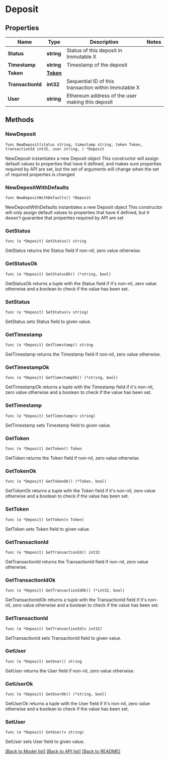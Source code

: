 # Deposit

## Properties

Name | Type | Description | Notes
------------ | ------------- | ------------- | -------------
**Status** | **string** | Status of this deposit in Immutable X | 
**Timestamp** | **string** | Timestamp of the deposit | 
**Token** | [**Token**](Token.md) |  | 
**TransactionId** | **int32** | Sequential ID of this transaction within Immutable X | 
**User** | **string** | Ethereum address of the user making this deposit | 

## Methods

### NewDeposit

`func NewDeposit(status string, timestamp string, token Token, transactionId int32, user string, ) *Deposit`

NewDeposit instantiates a new Deposit object
This constructor will assign default values to properties that have it defined,
and makes sure properties required by API are set, but the set of arguments
will change when the set of required properties is changed

### NewDepositWithDefaults

`func NewDepositWithDefaults() *Deposit`

NewDepositWithDefaults instantiates a new Deposit object
This constructor will only assign default values to properties that have it defined,
but it doesn't guarantee that properties required by API are set

### GetStatus

`func (o *Deposit) GetStatus() string`

GetStatus returns the Status field if non-nil, zero value otherwise.

### GetStatusOk

`func (o *Deposit) GetStatusOk() (*string, bool)`

GetStatusOk returns a tuple with the Status field if it's non-nil, zero value otherwise
and a boolean to check if the value has been set.

### SetStatus

`func (o *Deposit) SetStatus(v string)`

SetStatus sets Status field to given value.


### GetTimestamp

`func (o *Deposit) GetTimestamp() string`

GetTimestamp returns the Timestamp field if non-nil, zero value otherwise.

### GetTimestampOk

`func (o *Deposit) GetTimestampOk() (*string, bool)`

GetTimestampOk returns a tuple with the Timestamp field if it's non-nil, zero value otherwise
and a boolean to check if the value has been set.

### SetTimestamp

`func (o *Deposit) SetTimestamp(v string)`

SetTimestamp sets Timestamp field to given value.


### GetToken

`func (o *Deposit) GetToken() Token`

GetToken returns the Token field if non-nil, zero value otherwise.

### GetTokenOk

`func (o *Deposit) GetTokenOk() (*Token, bool)`

GetTokenOk returns a tuple with the Token field if it's non-nil, zero value otherwise
and a boolean to check if the value has been set.

### SetToken

`func (o *Deposit) SetToken(v Token)`

SetToken sets Token field to given value.


### GetTransactionId

`func (o *Deposit) GetTransactionId() int32`

GetTransactionId returns the TransactionId field if non-nil, zero value otherwise.

### GetTransactionIdOk

`func (o *Deposit) GetTransactionIdOk() (*int32, bool)`

GetTransactionIdOk returns a tuple with the TransactionId field if it's non-nil, zero value otherwise
and a boolean to check if the value has been set.

### SetTransactionId

`func (o *Deposit) SetTransactionId(v int32)`

SetTransactionId sets TransactionId field to given value.


### GetUser

`func (o *Deposit) GetUser() string`

GetUser returns the User field if non-nil, zero value otherwise.

### GetUserOk

`func (o *Deposit) GetUserOk() (*string, bool)`

GetUserOk returns a tuple with the User field if it's non-nil, zero value otherwise
and a boolean to check if the value has been set.

### SetUser

`func (o *Deposit) SetUser(v string)`

SetUser sets User field to given value.



[[Back to Model list]](../README.md#documentation-for-models) [[Back to API list]](../README.md#documentation-for-api-endpoints) [[Back to README]](../README.md)


